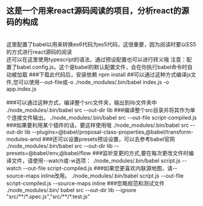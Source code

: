 ## 这是一个用来react源码阅读的项目，分析react的源码的构成
<br>
这里配置了babel以用来转换es6代码为es5代码，这很重要，因为阅读时要以ES5的方式进行react源码的阅读<br>
还可以在这里使用typescript的语法，通过预设配置也可以进行转义哦
注意：配置了babel.config.js，这个是babel的默认配置文件，会在你执行babel命令时自动被加载
###下载此代码后，安装依赖
npm install 
##可以通过这种方式编译js文件,您可以使用--out-file或-o
./node_modules/.bin/babel index.js -o app.index.js
<br>
<br>
###可以通过这种方式，编译整个src文件夹，输出到lib文件夹中
./node_modules/.bin/babel src --out-dir lib
###编译整个src目录并将其作为单个连接文件输出。
./node_modules/.bin/babel src --out-file script-compiled.js
###如果要利用某个插件的话，要这样使用哦
./node_modules/.bin/babel src --out-dir lib --plugins=@babel/proposal-class-properties,@babel/transform-modules-amd
###还可以设置presets预设设置，可以去参考babel官网
./node_modules/.bin/babel src --out-dir lib --presets=@babel/env,@babel/flow
###监听变更的方式,要在每次更改文件时编译文件，请使用--watch或-w选项：
./node_modules/.bin/babel script.js --watch --out-file script-compiled.js
###如果您更喜欢内联源地图，请--source-maps inline改用。
./node_modules/.bin/babel script.js --out-file script-compiled.js --source-maps inline
###忽略规范和测试文件
./node_modules/.bin/ babel src --out-dir lib --ignore "src/**/*.spec.js","src/**/*.test.js"